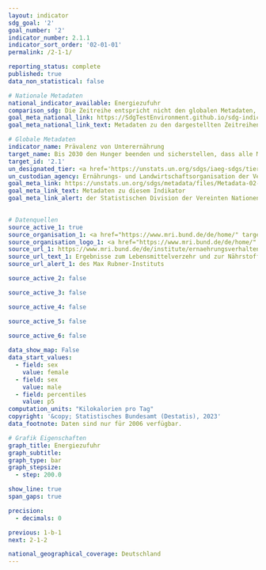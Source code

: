 ```yaml
---
layout: indicator    
sdg_goal: '2'    
goal_number: '2'    
indicator_number: 2.1.1    
indicator_sort_order: '02-01-01'    
permalink: /2-1-1/    

reporting_status: complete    
published: true    
data_non_statistical: false    

# Nationale Metadaten    
national_indicator_available: Energiezufuhr    
comparison_sdg: Die Zeitreihe entspricht nicht den globalen Metadaten, bietet aber zusätzliche Informationen.    
goal_meta_national_link: https://SdgTestEnvironment.github.io/sdg-indicators/public/Meta/2.1.1.pdf
goal_meta_national_link_text: Metadaten zu den dargestellten Zeitreihen    

# Globale Metadaten    
indicator_name: Prävalenz von Unterernährung    
target_name: Bis 2030 den Hunger beenden und sicherstellen, dass alle Menschen, insbesondere die Armen und Menschen in prekären Situationen, einschließlich Kleinkindern, ganzjährig Zugang zu sicheren, nährstoffreichen und ausreichenden Nahrungsmitteln haben    
target_id: '2.1'    
un_designated_tier: <a href='https://unstats.un.org/sdgs/iaeg-sdgs/tier-classification/' title='Klicken Sie hier um weitere Informationen zur UN-Tier-Klassifikation zu erhalten.' target='_blank' onclick='return confirm_alert("der Statisischen Devision der Vereinten Nationen","De")>Tier I</a>    
un_custodian_agency: Ernährungs- und Landwirtschaftsorganisation der Vereinten Nationen (FAO)    
goal_meta_link: https://unstats.un.org/sdgs/metadata/files/Metadata-02-01-01.pdf    
goal_meta_link_text: Metadaten zu diesem Indikator    
goal_meta_link_alert: der Statistischen Division der Vereinten Nationen    
    

# Datenquellen
source_active_1: true
source_organisation_1: <a href="https://www.mri.bund.de/de/home/" target="_blank" onclick="return confirm_alert('des Max Rubner-Instituts');"> Max Rubner-Institut </a>
source_organisation_logo_1: <a href="https://www.mri.bund.de/de/home/" target="_blank" onclick="return confirm_alert('des Max Rubner-Instituts');"><img src="https://g205sdgs.github.io/sdg-indicators/public/OrgImgDe/mri.png" alt="Logo mri" style="height:60px; width:148px"/></a>
source_url_1: https://www.mri.bund.de/de/institute/ernaehrungsverhalten/forschungsprojekte/nvsii/erg-verzehr-naehrstoffe/
source_url_text_1: Ergebnisse zum Lebensmittelverzehr und zur Nährstoffzufuhr der NVS II
source_url_alert_1: des Max Rubner-Instituts

source_active_2: false

source_active_3: false

source_active_4: false

source_active_5: false

source_active_6: false
    
data_show_map: False    
data_start_values: 
  - field: sex
    value: female
  - field: sex
    value: male
  - field: percentiles
    value: p5    
computation_units: "Kilokalorien pro Tag"    
copyright: '&copy; Statistisches Bundesamt (Destatis), 2023'    
data_footnote: Daten sind nur für 2006 verfügbar.    

# Grafik Eigenschaften    
graph_title: Energiezufuhr
graph_subtitle:     
graph_type: bar
graph_stepsize: 
  - step: 200.0    

show_line: true
span_gaps: true

precision:
  - decimals: 0    

previous: 1-b-1    
next: 2-1-2    

national_geographical_coverage: Deutschland    
---
```


<span></span>